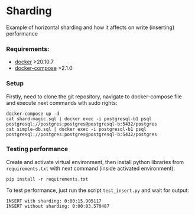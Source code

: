 # Sharding

Example of horizontal sharding and how it affects on write (inserting) performance 

### Requirements:

 - [docker](https://docs.docker.com/get-docker/) >20.10.7
 - [docker-compose](https://docs.docker.com/compose/install/) >2.1.0

### Setup

Firstly, need to clone the git repository, navigate to docker-compose file and execute next commands wth sudo rights:  

```shell
docker-compose up -d
cat shard-magic.sql | docker exec -i postgresql-b1 psql postgresql://postgres:postgres@postgresql-b:5432/postgres
cat simple-db.sql | docker exec -i postgresql-b1 psql postgresql://postgres:postgres@postgresql-b:5432/postgres
```

### Testing performance

Create and activate virtual environment, then install python libraries from `requirements.txt` with next command (inside activated environment):
```shell
pip install -r requirements.txt 
```

To test performance, just run the script `test_insert.py` and wait for output:
```
INSERT with sharding: 0:00:15.905117
INSERT without sharding: 0:00:03.570487
```

